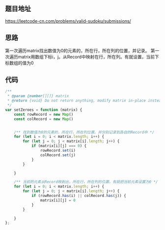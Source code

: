 
## 题目地址
https://leetcode-cn.com/problems/valid-sudoku/submissions/
## 思路
   第一次遍历matrix找出数值为0的元素的，所在行，所在列的位置，并记录。
   第一次遍历matrix用数组下标i，j。从Record中映射在行，所在列。有就设置，当前下标数组的值为0
## 代码
```javascript
/**
 * @param {number[][]} matrix
 * @return {void} Do not return anything, modify matrix in-place instead.
 */
var setZeroes = function (matrix) {
    const rowRecord = new Map()
    const colRecord = new Map()


    /** 找到数值为0的元素的，所在行，所在列位置。并分别记录到各自的Record中 */
    for (let i = 0; i < matrix.length; i++) {
        for (let j = 0; j < matrix[i].length; j++) {
            if (matrix[i][j] === 0) {
                rowRecord.set(i)
                colRecord.set(j)
            }
        }

    }

    /** 当前的元素从Record映射出，所在行，所在列的位置，有就把当前元素设置为0 */
    for (let i = 0; i < matrix.length; i++) {
        for (let j = 0; j < matrix[i].length; j++) {
            if (rowRecord.has(i) || colRecord.has(j)) {
                matrix[i][j] = 0
            }
        }

    }
};
```